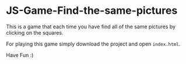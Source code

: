 # JS-Game-Find-the-same-pictures
This is a game that each time you have find all of the same pictures by clicking on the squares.

For playing this game simply download the project and open `index.html`.

Have Fun :)
